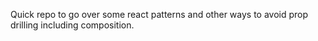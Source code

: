 Quick repo to go over some react patterns and other ways to avoid prop drilling including composition.
